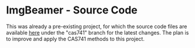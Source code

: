 # ImgBeamer - Source Code

This was already a pre-existing project, for which the source code files are available [here](https://github.com/joedf/ImgBeamer/tree/cas741) under the "cas741" branch for the latest changes.
The plan is to improve and apply the CAS741 methods to this project.
